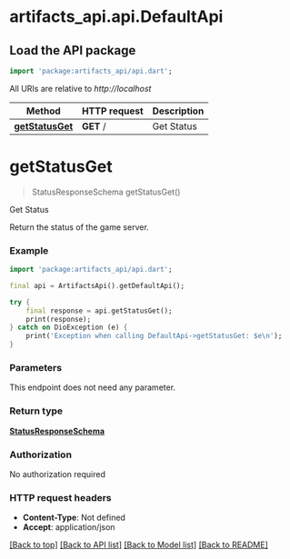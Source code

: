 # artifacts_api.api.DefaultApi

## Load the API package
```dart
import 'package:artifacts_api/api.dart';
```

All URIs are relative to *http://localhost*

Method | HTTP request | Description
------------- | ------------- | -------------
[**getStatusGet**](DefaultApi.md#getstatusget) | **GET** / | Get Status


# **getStatusGet**
> StatusResponseSchema getStatusGet()

Get Status

Return the status of the game server.

### Example
```dart
import 'package:artifacts_api/api.dart';

final api = ArtifactsApi().getDefaultApi();

try {
    final response = api.getStatusGet();
    print(response);
} catch on DioException (e) {
    print('Exception when calling DefaultApi->getStatusGet: $e\n');
}
```

### Parameters
This endpoint does not need any parameter.

### Return type

[**StatusResponseSchema**](StatusResponseSchema.md)

### Authorization

No authorization required

### HTTP request headers

 - **Content-Type**: Not defined
 - **Accept**: application/json

[[Back to top]](#) [[Back to API list]](../README.md#documentation-for-api-endpoints) [[Back to Model list]](../README.md#documentation-for-models) [[Back to README]](../README.md)

